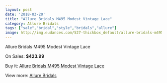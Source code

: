 ```yaml
---
layout: post
date: '2018-03-20'
title: "Allure Bridals M495 Modest Vintage Lace"
category: Allure Bridals
tags: ["sale","bridal","style","bridals","allure"]
image: http://img.eudances.com/527-thickbox_default/allure-bridals-m495-modest-vintage-lace.jpg
---
```

Allure Bridals M495 Modest Vintage Lace

On Sales: **$423.99**
<a href="https://www.eudances.com/en/allure-bridals/166-allure-bridals-m495-modest-vintage-lace.html"><amp-img layout="responsive" width="600" height="600" src="//img.eudances.com/527-thickbox_default/allure-bridals-m495-modest-vintage-lace.jpg" alt="Allure Bridals M495 Modest Vintage Lace 0" /></a>
<a href="https://www.eudances.com/en/allure-bridals/166-allure-bridals-m495-modest-vintage-lace.html"><amp-img layout="responsive" width="600" height="600" src="//img.eudances.com/529-thickbox_default/allure-bridals-m495-modest-vintage-lace.jpg" alt="Allure Bridals M495 Modest Vintage Lace 1" /></a>
<a href="https://www.eudances.com/en/allure-bridals/166-allure-bridals-m495-modest-vintage-lace.html"><amp-img layout="responsive" width="600" height="600" src="//img.eudances.com/528-thickbox_default/allure-bridals-m495-modest-vintage-lace.jpg" alt="Allure Bridals M495 Modest Vintage Lace 2" /></a>

Buy it: [Allure Bridals M495 Modest Vintage Lace](https://www.eudances.com/en/allure-bridals/166-allure-bridals-m495-modest-vintage-lace.html "Allure Bridals M495 Modest Vintage Lace")

View more: [Allure Bridals](https://www.eudances.com/en/2-allure-bridals "Allure Bridals")